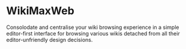 # WikiMaxWeb

Consolodate and centralise your wiki browsing experience in a simple editor-first interface for browsing various wikis detached from all their editor-unfriendly design decisions.
